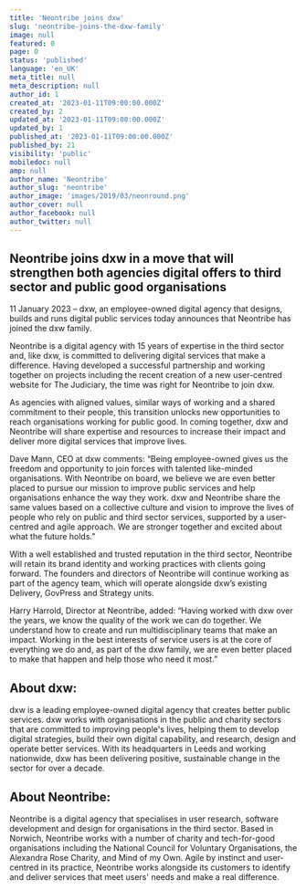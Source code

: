 ```yaml
---
title: 'Neontribe joins dxw'
slug: 'neontribe-joins-the-dxw-family'
image: null
featured: 0
page: 0
status: 'published'
language: 'en_UK'
meta_title: null
meta_description: null
author_id: 1
created_at: '2023-01-11T09:00:00.000Z'
created_by: 2
updated_at: '2023-01-11T09:00:00.000Z'
updated_by: 1
published_at: '2023-01-11T09:00:00.000Z'
published_by: 21
visibility: 'public'
mobiledoc: null
amp: null
author_name: 'Neontribe'
author_slug: 'neontribe'
author_image: 'images/2019/03/neonround.png'
author_cover: null
author_facebook: null
author_twitter: null
---
```


## Neontribe joins dxw in a move that will strengthen both agencies digital offers to third sector and public good organisations

11 January 2023 – dxw, an employee-owned digital agency that designs, builds and runs digital public services today announces that Neontribe has joined the dxw family.

Neontribe is a digital agency with 15 years of expertise in the third sector and, like dxw, is committed to delivering digital services that make a difference. Having developed a successful partnership and working together on projects including the recent creation of a new user-centred website for The Judiciary, the time was right for Neontribe to join dxw.

As agencies with aligned values, similar ways of working and a shared commitment to their people, this transition unlocks new opportunities to reach organisations working for public good. In coming together, dxw and Neontribe will share expertise and resources to increase their impact and deliver more digital services that improve lives.

Dave Mann, CEO at dxw comments: “Being employee-owned gives us the freedom and opportunity to join forces with talented like-minded organisations. With Neontribe on board, we believe we are even better placed to pursue our mission to improve public services and help organisations enhance the way they work. dxw and Neontribe share the same values based on a collective culture and vision to improve the lives of people who rely on public and third sector services, supported by a user-centred and agile approach. We are stronger together and excited about what the future holds.”

With a well established and trusted reputation in the third sector, Neontribe will retain its brand identity and working practices with clients going forward. The founders and directors of Neontribe will continue working as part of the agency team, which will operate alongside dxw’s existing Delivery, GovPress and Strategy units.

Harry Harrold, Director at Neontribe, added: “Having worked with dxw over the years, we know the quality of the work we can do together. We understand how to create and run multidisciplinary teams that make an impact. Working in the best interests of service users is at the core of everything we do and, as part of the dxw family, we are even better placed to make that happen and help those who need it most.”

## About dxw:

dxw is a leading employee-owned digital agency that creates better public services. dxw works with organisations in the public and charity sectors that are committed to improving people's lives, helping them to develop digital strategies, build their own digital capability, and research, design and operate better services. With its headquarters in Leeds and working nationwide, dxw has been delivering positive, sustainable change in the sector for over a decade.

## About Neontribe:

Neontribe is a digital agency that specialises in user research, software development and design for organisations in the third sector. Based in Norwich, Neontribe works with a number of charity and tech-for-good organisations including the National Council for Voluntary Organisations, the Alexandra Rose Charity, and Mind of my Own. Agile by instinct and user-centred in its practice, Neontribe works alongside its customers to identify and deliver services that meet users' needs and make a real difference.

